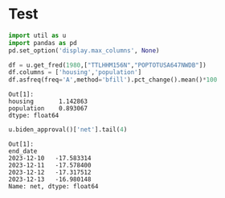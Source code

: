 # Test

```python
import util as u
import pandas as pd
pd.set_option('display.max_columns', None)
```


```python
df = u.get_fred(1980,["TTLHHM156N","POPTOTUSA647NWDB"])
df.columns = ['housing','population']
df.asfreq(freq='A',method='bfill').pct_change().mean()*100
```

```text
Out[1]: 
housing       1.142863
population    0.893067
dtype: float64
```














```python
u.biden_approval()['net'].tail(4)
```

```text
Out[1]: 
end_date
2023-12-10   -17.583314
2023-12-11   -17.578400
2023-12-12   -17.317512
2023-12-13   -16.980148
Name: net, dtype: float64
```




